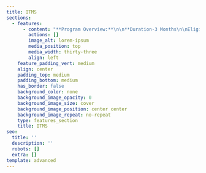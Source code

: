 ```yaml
---
title: ITMS
sections:
  - features:
      - content: "**Program Overview:**\n\n**Duration-3 Months\n\nEligibility Criteria – No Eligibility Criteria.\n\nLifetime Access to Eduprajna\nInstitute LAB(Syllabus Copies, Recorded\_\_\nvideos)**\n\n\n**Lifetime doubt clearness.**\n\n\n**All IT courses Global Certification Available.**\n\n**Placement Support**\n\n**Resume preparation & Soft skill training 1 week**\n\n**Project support.**\n\n****\n\n#### **SYLLABUS:**\n\n**A+(COMPUTER HARDWARE)**\n\nIntroduction about\ncomputer: (Introduction of system overview, Introduction to processors,\nMemory Interfacing, Interfacing I/O Devices, Interfacing Data Converters,\nDisplay Interfaces, Serial I/O and Data Communication, Higher level Processors)\n\nIntroduction to PC\nArchitecture: (Study of PC-AT/ATX System, Pentium, Core, Core 2 Cord, Core 2\nDuo,13,15,17 Processor Basics of Processor and CPU Block Diagram of Computer\nand Computer generation Motherboards, Chipset and Controllers, BIOS and the\nBoot Process, Computer Memory)\n\nInternal Components IDE\nand SATA Devices: (Hard Disk Drive and CD/DVDs Drives, SCSI Devices ,Floppy Disk,\nZip Drive, Backup Drive, Expansion Cards-LAN Card, IDE Card, VGA and SVGA\nCards, Sound Card, Interface Cards, I/O Cards, Video Cards, USB Card, Fire-Wire\nCards, Internal Ports, Cables and Connector Types.)\n\nExternal Components\nMonitors: (CRT, LCD and LED Displays, Printers: Dot-Matrix Printer,\nInkjet Printer, Laser Printer Scanner: Photo Scanner, Documents Scanner, Bar\nCord Scanner Keyboards, Mouse, External Modem, Ports and Connectors, Batteries,\nPower supply, Pen Drives, SCSI interface devices, Laptop Computers, Digital\nAdvance storage technology.)\r\n\n\n**N+(COMPUTER NETWORKING)**\n\n\n\n**Overview of Networking: **(Introduction to networks and networks and networking, LAN,\nVLAN, CAN, MAN, WAN, Internet, and Intranet, etc. Uses and benefits of the network,\nServer-client-based network, Peer to peer networks.)\r\n\n**Network Hardware and Components: **(Concept of Server, Client, node, Segment, backbone, host etc.\nAnalog and digital transmission, Network Interface Card, Crimping tools and\nColor standards for Straight crimping and Cross crimping Functions of NIC,\nRepeaters, Hub, Switches, Routers, Bridges, Router, etc.\r\n\n**Transmission Media and Topologies Media types: **(STP cable, UTP cable,\nCoaxial cable, Fiber cable, Baseband, and Broadband transmission, Cables and\nConnecters, Physical and logical topologies, Bus, Star, Ring, and Mesh\ntopologies)\n\n**Protocols and TCP/IP and Sub-netting: **(HTTP, FTP and other Different types of protocols, OSI\nModel, Media Access Method, DNS services, DHCP services, Introduction about\nTCP/IP and Sub-nettings, configuring IP address and sub nettings)\n\n\r\n**CCNA (CISCO CERTIFIED NETWORK ASSOCIATE)**\n\n**LAN Switching Technologies:\r**\n\nDescribe and verify switching concepts\r\n\nMAC learning and aging\n\nMAC address table\n\nConfigure, verify, and troubleshoot VLAN\n\nConfigure, verify, and troubleshoot switch connectivity\n\n\nConfigure, verify Trunk ports\n\nAdd and remove\_ VLANs on a trunk\n\nConfigure, verify VTP(VLAN Trunking Protocol)\n\n\nConfigure, verify Inter-VLAN Routing\n\nConfigure, verify STP(Spanning Tree Protocol)\n\n Configure and verify Layer 2protocols(CDP)\n\nConfigure and verify port-security\n\nDescribe AP and WLC management access connections(Telnet, SSH, HTTPS, console, and TACACS+/RADIUS)\n\nConfigure and verify (Layer 2/Layer 3) Ether Channel (LACP)\n\nDetermine how a router makes a forwarding decision by default\r\n\n\n**Routing Technologies & Security fundamental:**\n\n\n\nDescribe the routing\nconcepts\n\nInterpret the\ncomponents of the routing table\n\nConfigure and verify\nthe network mask, Next-hop,\_\nAdministrative distance, Metric\n\nConfigure and verify\nOSPF v2\n\nConfigure and verify\ninside source NAT\n\n\n Configure and verify NTP operating in a client and server mode\n\nExplain the role of DHCP and DNS within the network\nExplain the function of SNMP in network operations\n\nConfigure network devices for remote access using SSH\n\nDefine key security concepts (threats, vulnerabilities, exploits)\n\n Differentiate authentication, Authorization, and accounting concepts Describe wireless security protocols(WPA, WPA2, WPA3)\n\nConfigure and verify access control lists\n\nDescribe security program elements (User awareness, training, and physical access control)\n\nExplain how automation impacts network management\n\n\r\n**MCSA (MICROSOFT CERTIFIED SOLUTIONS ASSOCIATE)**\n\n\n**Installing and Configuring Windows:\r**\n\nInstall servers\n\nConfigure servers\n\nConfigure local storage\n\nConfigure server roles\nand features\n\nCreate and configure\nvirtual network\n\nDeploy and Configure\nDynamic Host Configure protocol(DHCP)service\n\nDeploy and configure DNS service\n\nInstall domain controllers\n\nCreate and manage Active\nDirectory groups and organizational units(OUs)\n\nCreate and manage Group\nPolicy\n\n**Installation, Storage, and Compute with Server:**\n\nInstall Windows Servers\nin Host and Compute Environments\n\nImplement Storage\nSolutions\n\nImplement Hyper-V\n\nManage and Maintain AD DS\n\n\r\n**LINUX SERVER ADMINISTRATOR**\n\nThe roles of an\nadministrator\n\nOpen-source licensing\n\nAcquiring your Linux\ndistribution\n\nStructuring the file\nsystem\n\nSelecting software\npackages\n\nThe /etc configuration hierarchy\n\nBasic Commands\n\nUser & Group\nmanagement\n\nPackage \\&Disk\nManagement\n\nDevice and Volume\nManagement\n\nMounting file systems\n\nFile permissions &\nACL\n\nControlling boot process\n\n\n\n\n\n\n\n\n\n\n\n\n\n\n\n\n\n\n\n\n\n\n\n\n\n\n\n\n\n\n\n\n\n\n\n\n\n\n\n\n\n\n\n\n\n\n\n\n\n\n\n\n\n\n\n\n\n\n\n\n\n\n\n\n****\n\n**\r**\n\n\n**\r**\n\n****\n"
        actions: []
        image_alt: lorem-ipsum
        media_position: top
        media_width: thirty-three
        align: left
    feature_padding_vert: medium
    align: center
    padding_top: medium
    padding_bottom: medium
    has_border: false
    background_color: none
    background_image_opacity: 0
    background_image_size: cover
    background_image_position: center center
    background_image_repeat: no-repeat
    type: features_section
    title: ITMS
seo:
  title: ''
  description: ''
  robots: []
  extra: []
template: advanced
---
```

